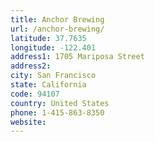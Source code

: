 ```yaml
---
title: Anchor Brewing
url: /anchor-brewing/
latitude: 37.7635
longitude: -122.401
address1: 1705 Mariposa Street
address2: 
city: San Francisco
state: California
code: 94107
country: United States
phone: 1-415-863-8350
website: 
---
```


